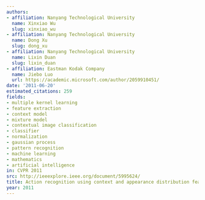 ```yaml
---
authors:
- affiliation: Nanyang Technological University
  name: Xinxiao Wu
  slug: xinxiao_wu
- affiliation: Nanyang Technological University
  name: Dong Xu
  slug: dong_xu
- affiliation: Nanyang Technological University
  name: Lixin Duan
  slug: lixin_duan
- affiliation: Eastman Kodak Company
  name: Jiebo Luo
  url: https://academic.microsoft.com/author/2059910451/
date: '2011-06-20'
estimated_citations: 259
fields:
- multiple kernel learning
- feature extraction
- context model
- mixture model
- contextual image classification
- classifier
- normalization
- gaussian process
- pattern recognition
- machine learning
- mathematics
- artificial intelligence
in: CVPR 2011
src: http://ieeexplore.ieee.org/document/5995624/
title: Action recognition using context and appearance distribution features
year: 2011
---
```

